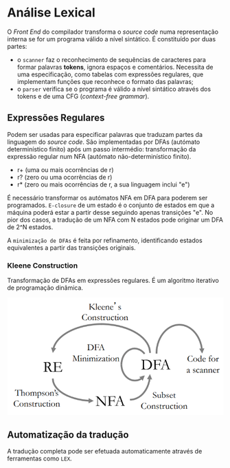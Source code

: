 # Análise Lexical

O *Front End* do compilador transforma o *source code* numa representação interna se for um programa válido a nível sintático. É constituído por duas partes:

- o `scanner` faz o reconhecimento de sequências de caracteres para formar palavras **tokens**, ignora espaços e comentários. Necessita de uma especificação, como tabelas com expressões regulares, que implementam funções que reconhece o formato das palavras;
- o `parser` verifica se o programa é válido a nível sintático através dos tokens e de uma CFG (*context-free grammar*).   

## Expressões Regulares

Podem ser usadas para especificar palavras que traduzam partes da linguagem do *source code*. São implementadas por DFAs (autómato determinístico finito) após um passo intermédio: transformação da expressão regular num NFA (autómato não-determinístico finito).

- r+ (uma ou mais ocorrências de r)
- r? (zero ou uma ocorrências de r)
- r* (zero ou mais ocorrências de r, a sua linguagem inclui "e")

É necessário transformar os autómatos NFA em DFA para poderem ser programados. `E-closure` de um estado é o conjunto de estados em que a máquina poderá estar a partir desse seguindo apenas transições "e". No pior dos casos, a tradução de um NFA com N estados pode originar um DFA de 2^N estados.

A `minimização de DFAs` é feita por refinamento, identificando estados equivalentes a partir das transições originais.

### Kleene Construction

Transformação de DFAs em expressões regulares. É um algoritmo iterativo de programação dinâmica. 

<p align="center">
    <img src="../Images/Lexical.png" alt="lexical">
</p>

## Automatização da tradução

A tradução completa pode ser efetuada automaticamente através de ferramentas como `LEX`.